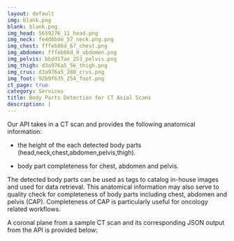 ```yaml
---
layout: default
img: blank.png
blank: blank.png
img_head: 5659276_11_head.png
img_neck: fe4d6bde_57_neck.png.png
img_chest: fffeb86d_67_chest.png
img_abdomen: fffeb86d_9_abdomen.png
img_pelvis: bbdd17ae_253_pelvis.png
img_thigh: d3a976a5_56_thigh.png
img_crus: d3a976a5_280_crus.png
img_foot: 92b9f635_254_foot.png
ct_page: true
category: Services
title: Body Parts Detection for CT Axial Scans
description: |
---
```


  Our API takes in a CT scan and provides the following anatomical information:

  + the height of the each detected body parts (head,neck,chest,abdomen,pelvis,thigh).

  + body part completeness for chest, abdomen and pelvis.

  The detected body parts can be used as tags to catalog in-house images and used for data retrieval. This anatomical information may also serve to quality check for completeness of body parts including chest, abdomen and pelvis (CAP).  Completeness of CAP is particularly useful for oncology related workflows.
  
  A coronal plane from a sample CT scan and its corresponding JSON output from the API is provided below:

